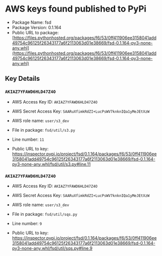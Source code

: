 # AWS keys found published to PyPi

* Package Name: fsd
* Package Version: 0.1.164
* Public URL to package: [https://files.pythonhosted.org/packages/f6/53/0ff411906ee3158041add49754c96125f26343177a6f2113063d01e38669/fsd-0.1.164-py3-none-any.whl](https://files.pythonhosted.org/packages/f6/53/0ff411906ee3158041add49754c96125f26343177a6f2113063d01e38669/fsd-0.1.164-py3-none-any.whl)

## Key Details

### `AKIAZ7YFAWD6HLD47Z4O`

* AWS Access Key ID: `AKIAZ7YFAWD6HLD47Z4O`
* AWS Secret Access Key: `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` 
* AWS role name: `user/s3_dev`
* File in package: `fsd/util/s3.py`
* Line number: `11`

* Public URL to key: https://inspector.pypi.io/project/fsd/0.1.164/packages/f6/53/0ff411906ee3158041add49754c96125f26343177a6f2113063d01e38669/fsd-0.1.164-py3-none-any.whl/fsd/util/s3.py#line.11



### `AKIAZ7YFAWD6HLD47Z4O`

* AWS Access Key ID: `AKIAZ7YFAWD6HLD47Z4O`
* AWS Secret Access Key: `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` 
* AWS role name: `user/s3_dev`
* File in package: `fsd/util/sqs.py`
* Line number: `9`

* Public URL to key: https://inspector.pypi.io/project/fsd/0.1.164/packages/f6/53/0ff411906ee3158041add49754c96125f26343177a6f2113063d01e38669/fsd-0.1.164-py3-none-any.whl/fsd/util/sqs.py#line.9


